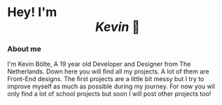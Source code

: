 # Hey! I'm <center><strong><em> Kevin </em></strong> :wave:
  ### About me
I'm Kevin Bölte, A 19 year old Developer and Designer from The Netherlands.  Down here you will find all my projects. A lot of them are Front-End designs. The first projects are a little bit messy but I try to improve myself as much as possible during my journey. For now you wil only find a lot of school projects but soon I will post other projects too!
